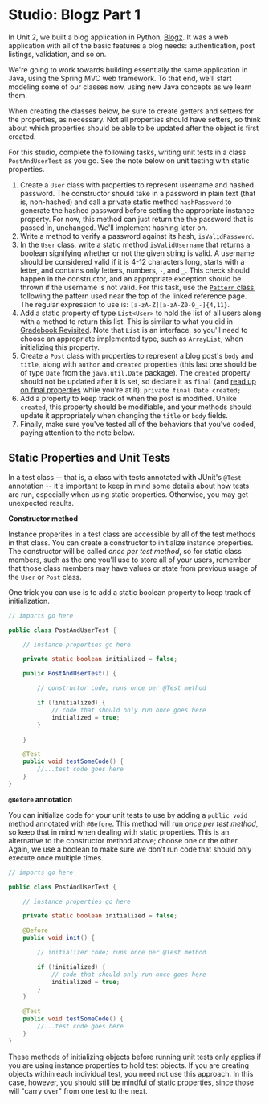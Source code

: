 # Studio: Blogz Part 1

In Unit 2, we built a blog application in Python, [Blogz][blogz]. It was a web application with all of the basic features a blog needs: authentication, post listings, validation, and so on.

We're going to work towards building essentially the same application in Java, using the Spring MVC web framework. To that end, we'll start modeling some of our classes now, using new Java concepts as we learn them.

When creating the classes below, be sure to create getters and setters for the properties, as necessary. Not all properties should have setters, so think about which properties should be able to be updated after the object is first created.

For this studio, complete  the following tasks, writing unit tests in a class `PostAndUserTest` as you go. See the note below on unit testing with static properties.

1. Create a `User` class with properties to represent username and hashed password. The constructor should take in a password in plain text (that is, non-hashed) and call a private static method `hashPassword` to generate the hashed password before setting the appropriate instance property. For now, this method can just return the the password that is passed in, unchanged. We'll implement hashing later on.
1. Write a method to verify a password against its hash, `isValidPassword`.
1. In the `User` class, write a static method `isValidUsername` that returns a boolean signifying whether or not the given string is valid. A username should be considered valid if it is 4-12 characters long, starts with a letter, and contains only letters, numbers, `-`, and `_`. This check should happen in the constructor, and an appropriate exception should be thrown if the username is not valid. For this task, use the [`Pattern` class][pattern-class], following the pattern used near the top of the linked reference page. The regular expression to use is: `[a-zA-Z][a-zA-Z0-9_-]{4,11}`.
1. Add a static property of type `List<User>` to hold the list of all users along with a method to return this list. This is similar to what you did in [Gradebook Revisited][gradebook-revisited]. Note that `List` is an interface, so you'll need to choose an appropriate implemented type, such as `ArrayList`, when initializing this property.
1. Create a `Post` class with properties to represent a blog post's `body` and `title`, along with `author` and `created` properties (this last one should be of type `Date` from the `java.util.Date` package). The `created` property should not be updated after it is set, so declare it as `final` (and [read up on final properties][final-properties] while you're at it): `private final Date created;`
1. Add a property to keep track of when the post is modified. Unlike `created`, this property should be modifiable, and your methods should update it appropriately when changing the `title` or `body` fields.
1. Finally, make sure you've tested all of the behaviors that you've coded, paying attention to the note below.

## Static Properties and Unit Tests

In a test class -- that is, a class with tests annotated with JUnit's `@Test` annotation -- it's important to keep in mind some details about how tests are run, especially when using static properties. Otherwise, you may get unexpected results.

**Constructor method**

Instance properites in a test class are accessible by all of the test methods in that class. You can create a constructor to initialize instance properties. The constructor will be called *once per test method*, so for static class members, such as the one you'll use to store all of your users, remember that those class members may have values or state from previous usage of the `User` or `Post` class.

One trick you can use is to add a static boolean property to keep track of initialization.

```java
// imports go here

public class PostAndUserTest {

    // instance properties go here

    private static boolean initialized = false;

	public PostAndUserTest() {

		// constructor code; runs once per @Test method

        if (!initialized) {
            // code that should only run once goes here
            initialized = true;
        }

	}

	@Test
	public void testSomeCode() {
        //...test code goes here
    }
}
```

**`@Before` annotation**

You can initialize code for your unit tests to use by adding a `public void` method annotated with [`@Before`][before-annotation]. This method will run *once per test method*, so keep that in mind when dealing with static properties. This is an alternative to the constructor method above; choose one or the other. Again, we use a boolean to make sure we don't run code that should only execute once multiple times.

```java
// imports go here

public class PostAndUserTest {

    // instance properties go here

    private static boolean initialized = false;

    @Before
	public void init() {

		// initializer code; runs once per @Test method

        if (!initialized) {
            // code that should only run once goes here
            initialized = true;
        }
	}

	@Test
	public void testSomeCode() {
        //...test code goes here
    }
}
```

These methods of initializing objects before running unit tests only applies if you are using instance properties to hold test objects. If you are creating objects within each individual test, you need not use this approach. In this case, however, you should still be mindful of static properties, since those will "carry over" from one test to the next.

[blogz]: http://education.launchcode.org/web-fundamentals/assignments/blogz/
[gradebook-revisited]: ../../exercises/gradebook-revisited
[final-properties]: https://en.wikipedia.org/wiki/Final_(Java)
[pattern-class]: https://docs.oracle.com/javase/8/docs/api/java/util/regex/Pattern.html
[before-annotation]: http://junit.sourceforge.net/javadoc/org/junit/Before.html
